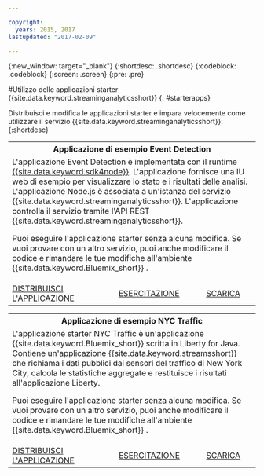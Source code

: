 ```yaml
---

copyright:
  years: 2015, 2017
lastupdated: "2017-02-09"

---
```


<!-- Attribute definitions --> 
{:new_window: target="_blank"}
{:shortdesc: .shortdesc}
{:codeblock: .codeblock}
{:screen: .screen}
{:pre: .pre}

#Utilizzo delle applicazioni starter {{site.data.keyword.streaminganalyticsshort}}
{: #starterapps}

Distribuisci e modifica le applicazioni starter e impara velocemente come utilizzare il servizio {{site.data.keyword.streaminganalyticsshort}}:
{:shortdesc}

<table summary="Questa tabella descrive, nella prima riga, l'applicazione di esempio Event Detection. Nella seconda riga, la tabella include:
1. Nella prima colonna, un link alle istruzioni su come distribuire l'applicazione starter Event Detection. 2. Nella seconda colonna, un link alle esercitazioni su come utilizzare l'applicazione starter Event Detection. 3. Nella terza colonna, un link per scaricare direttamente l'applicazione starter Event Detection.
 ">
  <tr>
    <th colspan="3">Applicazione di esempio Event Detection<br></th>
  </tr>
  <tr>
    <td colspan="3">L'applicazione Event Detection è implementata con il runtime <a href="https://console.ng.bluemix.net/catalog/starters/sdk-for-nodejs/?cm_mmc=dw-*-bluemix-*-ba-bluemix-detect-complex-events-from-data-stream-trs-_-article">{{site.data.keyword.sdk4node}}</a>.
L'applicazione
fornisce una IU web di esempio per visualizzare lo stato e i risultati delle analisi. 
L'applicazione Node.js è
associata a un'istanza del servizio {{site.data.keyword.streaminganalyticsshort}}. L'applicazione controlla
il servizio tramite l'API REST
{{site.data.keyword.streaminganalyticsshort}}. 
<p>Puoi eseguire l'applicazione starter senza alcuna modifica. 
Se vuoi provare con un altro servizio, puoi anche modificare
il codice e rimandare le tue modifiche all'ambiente {{site.data.keyword.Bluemix_short}} .</p> 
</td>
  </tr>
  <tr>
    <td><a href="/docs/services/StreamingAnalytics/t_starter_app_deploy.html" target="_blank">DISTRIBUISCI L'APPLICAZIONE</a><br></td>
    <td><a href="http://www.ibm.com/developerworks/library/ba-bluemix-detect-complex-events-from-data-stream-trs/index.html" target="_blank">ESERCITAZIONE</a></td>
    <td><a href="https://hub.jazz.net/git/streamscloud/EventDetection/" target="_blank">SCARICA</a></td>
  </tr>
</table>

<table summary="Questa tabella descrive, nella prima riga, l'applicazione di esempio New York Traffic. Nella seconda riga, la tabella include:
1. Nella prima colonna, un link alle istruzioni su come distribuire l'applicazione di esempio New York Traffic. 2. Nella seconda colonna, un link alle esercitazioni su come utilizzare l'applicazione di esempio New York Traffic. 3. Nella terza colonna, un link per scaricare direttamente l'applicazione di esempio New York Traffic.">
  <tr>
    <th colspan="3">Applicazione di esempio NYC Traffic<br></th>
  </tr>
  <tr>
    <td colspan="3">L'applicazione starter NYC Traffic è un'applicazione {{site.data.keyword.Bluemix_short}} scritta in Liberty for Java. Contiene un'applicazione {{site.data.keyword.streamsshort}} che richiama i dati pubblici dai sensori del traffico
di New York City, calcola le statistiche aggregate e restituisce i risultati all'applicazione
Liberty.
<p>Puoi eseguire l'applicazione starter senza alcuna modifica. Se vuoi provare con un altro servizio, puoi anche modificare
il codice e rimandare le tue modifiche all'ambiente {{site.data.keyword.Bluemix_short}} .</p>
</td>
  </tr>
  <tr>
    <td><a href="/docs/services/StreamingAnalytics/t_starter_app_deploy.html" target="_blank">DISTRIBUISCI L'APPLICAZIONE</a><br></td>
    <td><a href="https://developer.ibm.com/streamsdev/docs/bluemix-streaming-analytics-starter-application/" target="_blank">ESERCITAZIONE</a></td>
    <td><a href="https://hub.jazz.net/git/streamscloud/NYCTraffic/" target="_blank">SCARICA</a></td>
  </tr>
</table>
